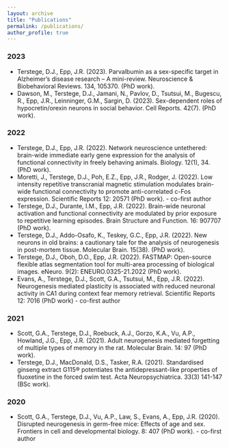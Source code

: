 ```yaml
---
layout: archive
title: "Publications"
permalink: /publications/
author_profile: true
---
```


### 2023
 * Terstege, D.J., Epp, J.R. (2023). Parvalbumin as a sex-specific target in Alzheimer’s disease research – A mini-review. Neuroscience & Biobehavioral Reviews. 134, 105370. (PhD work).
 * Dawson, M., Terstege, D.J., Jamani, N., Pavlov, D., Tsutsui, M., Bugescu, R., Epp, J.R., Leinninger, G.M., Sargin, D. (2023). Sex-dependent roles of hypocretin/orexin neurons in social behavior. Cell Reports. 42(7). (PhD work). 


### 2022
 * Terstege, D.J., Epp, J.R. (2022). Network neuroscience untethered: brain-wide immediate early gene expression for the analysis of functional connectivity in freely behaving animals. Biology. 12(1), 34. (PhD work).
 * Moretti, J., Terstege, D.J., Poh, E.Z., Epp, J.R., Rodger, J. (2022). Low intensity repetitive transcranial magnetic stimulation modulates brain-wide functional connectivity to promote anti-correlated c-Fos expression. Scientific Reports 12: 20571 (PhD work). - co-first author
 * Terstege, D.J., Durante, I.M., Epp, J.R. (2022). Brain-wide neuronal activation and functional connectivity are modulated by prior exposure to repetitive learning episodes. Brain Structure and Function. 16: 907707 (PhD work).
 * Terstege, D.J., Addo-Osafo, K., Teskey, G.C., Epp, J.R. (2022). New neurons in old brains: a cautionary tale for the analysis of neurogenesis in post-mortem tissue. Molecular Brain. 15(38). (PhD work).
 * Terstege, D.J., Oboh, D.O., Epp, J.R. (2022). FASTMAP: Open-source flexible atlas segmentation tool for multi-area processing of biological images. eNeuro. 9(2): ENEURO.0325-21.2022 (PhD work).
 * Evans, A., Terstege, D.J., Scott, G.A., Tsutsui, M., Epp, J.R. (2022). Neurogenesis mediated plasticity is associated with reduced neuronal activity in CA1 during context fear memory retrieval. Scientific Reports 12: 7016 (PhD work) - co-first author 


### 2021
 * Scott, G.A., Terstege, D.J., Roebuck, A.J., Gorzo, K.A., Vu, A.P., Howland, J.G., Epp, J.R. 
(2021). Adult neurogenesis mediated forgetting of multiple types of memory in the rat. Molecular Brain. 14: 97 (PhD work).
 * Terstege, D.J., MacDonald, D.S., Tasker, R.A. (2021). Standardised ginseng extract G115® potentiates the antidepressant-like properties of fluoxetine in the forced swim test. Acta Neuropsychiatrica. 33(3) 141-147 (BSc work). 


### 2020
 * Scott, G.A., Terstege, D.J., Vu, A.P., Law, S., Evans, A., Epp, J.R. (2020). Disrupted neurogenesis in germ-free mice: Effects of age and sex. Frontiers in cell and developmental biology. 8: 407 (PhD work). - co-first author
